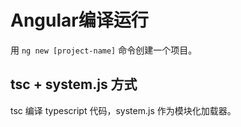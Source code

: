 # Angular编译运行
用 `ng new [project-name]` 命令创建一个项目。

## tsc + system.js 方式
tsc 编译 typescript 代码，system.js 作为模块化加载器。